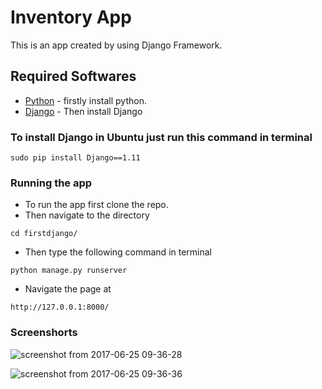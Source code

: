 # Inventory App
This is an app created by using Django Framework.

## Required Softwares
* [Python](https://www.python.org/downloads/) - firstly install python. 
* [Django](https://www.djangoproject.com/download/) - Then install Django 

### To install Django in Ubuntu just run this command in terminal
```
sudo pip install Django==1.11
```

### Running the app
* To run the app first clone the repo.
* Then navigate to the directory
```
cd firstdjango/
```
* Then type the following command in terminal
```
python manage.py runserver
```
* Navigate the page at
```
http://127.0.0.1:8000/
```
### Screenshorts

![screenshot from 2017-06-25 09-36-28](https://user-images.githubusercontent.com/20622980/27513648-d6aad31e-598b-11e7-9a5d-5973085ba4da.png)

![screenshot from 2017-06-25 09-36-36](https://user-images.githubusercontent.com/20622980/27513653-4c4a7e4e-598c-11e7-8fd8-ef7a4a2252f8.png)

